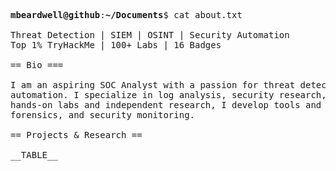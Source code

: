 <pre>

<strong>mbeardwell@github</strong>:<strong>~/Documents</strong>$ cat about.txt

Threat Detection | SIEM | OSINT | Security Automation
Top 1% TryHackMe | 100+ Labs | 16 Badges

== Bio ===

I am an aspiring SOC Analyst with a passion for threat detection, SIEM, OSINT, and security
automation. I specialize in log analysis, security research, and incident response. Through
hands-on labs and independent research, I develop tools and techniques for network security,
forensics, and security monitoring.

== Projects & Research ==

__TABLE__

</pre>
